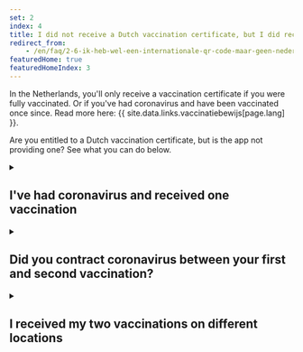 ```yaml
---
set: 2
index: 4 
title: I did not receive a Dutch vaccination certificate, but I did receive an international vaccination certificate. What can I do?
redirect_from: 
    - /en/faq/2-6-ik-heb-wel-een-internationale-qr-code-maar-geen-nederlandse
featuredHome: true
featuredHomeIndex: 3
---
```

In the Netherlands, you'll only receive a vaccination certificate if you were fully vaccinated. Or if you've had coronavirus and have been vaccinated once since. Read more here: {{ site.data.links.vaccinatiebewijs[page.lang] }}. 

Are you entitled to a Dutch vaccination certificate, but is the app not providing one? See what you can do below. 

<details class="details">
<summary><h2>I've had coronavirus and received one vaccination </h2></summary>
<div markdown="1">

### GGD needs to be aware of your coronavirus infection

The GGD needs to be aware you've had coronavirus. Therefore you need to state you've had coronavirus when planning your vaccination appointment. You'll only need one vaccination appointment.
Were you vaccinated by the GGD? Then the GGD can adjust this afterwards as well. Please contact the GGD via {{ site.data.links.phone-ggd[page.lang] }}.

### Another vaccination location: paper vaccination certificate

Were you vaccinated by your general practitioner (GP), at the hospital or by another healthcare provider? Then you won't be able to adjust this. Your GP, the hospital or the healthcare provider that vaccinated you can print a paper vaccination certificate for you. To receive this document, please contact the instance that vaccinated you.

### I tested positive before my first vaccination

Were you tested positive, and did you receive your first injection after? Then you are fully vaccinated. You will receive a full vaccination certificate if your retrieved positive test result is from before your first injection.

From version 2.6.0 of the CoronaCheck app onwards, you’ll have the option to retrieve a positive test result after only one injection is found while retrieving your vaccination details. At this moment, you can only retrieve your most recent positive test result.

Were you tested positive more than once, with the first time happening before your first injection, but can only the result from a test that happened after be found? Please contact the healthcare provider who vaccinated you. They can help you create a full vaccination certificate.

</div>
</details>


<details class="details">
<summary><h2>Did you contract coronavirus between your first and second vaccination?</h2></summary>
<div markdown="1">
If you contract coronavirus after your first vaccination, you'll need to get a second vaccination to be fully vaccinated. After that, you'll be able to create a vaccination certificate in CoronaCheck.
</div>
</details>


<details class="details">
<summary><h2>I received my two vaccinations on different locations</h2></summary>
<div markdown="1">

If you were vaccinated by the GGD or have given permission for registration at the RIVM, both vaccinations will be retrieved in CoronaCheck.Did you get your first vaccination at another provider, but your second at the GGD? When making an appointment at the GGD, please indicate that you got your first vaccination elsewhere. Did you not give permission to have your first vaccination registered at the RIVM? Then you can still ask your first vaccination provider to do this.

</div>
</details>
